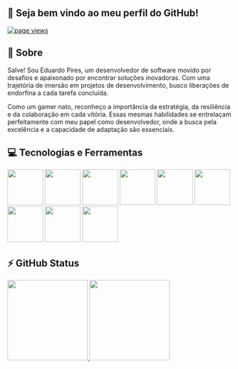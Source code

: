 ## 👋 Seja bem vindo ao meu perfil do GitHub! 
<p align="left">
  <a href="https://github.com/Eduardo-JP-Ferreira">
    <img src="https://komarev.com/ghpvc/?username=Eduardo-JP-Ferreira" alt="page views">
  </a>
</p>

## :page_with_curl: Sobre

Salve! Sou Eduardo Pires, um desenvolvedor de software movido por desafios e apaixonado por encontrar soluções inovadoras. Com uma trajetória de imersão em projetos de desenvolvimento, busco liberações de endorfina a cada tarefa concluída.

Como um gamer nato, reconheço a importância da estratégia, da resiliência e da colaboração em cada vitória. Essas mesmas habilidades se entrelaçam perfeitamente com meu papel como desenvolvedor, onde a busca pela excelência e a capacidade de adaptação são essenciais.

## :computer: Tecnologias e Ferramentas
<div>
  <img loading="lazy" height="80em" src="https://cdn.jsdelivr.net/gh/devicons/devicon/icons/arduino/arduino-original-wordmark.svg" />
  <img loading="lazy" height="80em" src="https://cdn.jsdelivr.net/gh/devicons/devicon/icons/canva/canva-original.svg" />
  <img loading="lazy" height="80em" src="https://cdn.jsdelivr.net/gh/devicons/devicon/icons/cplusplus/cplusplus-original.svg" />
  <img loading="lazy" height="80em" src="https://cdn.jsdelivr.net/gh/devicons/devicon/icons/express/express-original-wordmark.svg" />
  <img loading="lazy" height="80em" src="https://cdn.jsdelivr.net/gh/devicons/devicon/icons/git/git-original-wordmark.svg" />
  <img loading="lazy" height="80em" src="https://cdn.jsdelivr.net/gh/devicons/devicon/icons/github/github-original.svg" />
  <img loading="lazy" height="80em" src="https://cdn.jsdelivr.net/gh/devicons/devicon/icons/html5/html5-original-wordmark.svg" />
  <img loading="lazy" height="80em" src="https://cdn.jsdelivr.net/gh/devicons/devicon/icons/javascript/javascript-original.svg" />
  <img loading="lazy" height="80em" src="https://cdn.jsdelivr.net/gh/devicons/devicon/icons/postgresql/postgresql-original-wordmark.svg" />
</div>


## ⚡ GitHub Status
<div>
  <a href="https://github.com/Eduardo-JP-Ferreira">
  <img loading="lazy" height="180em" src="https://github-readme-stats.vercel.app/api/top-langs/?username=Eduardo-JP-Ferreira&layout=compact&langs_count=7&theme=chartreuse-dark"/>
  <img loading="lazy" height="180em" src="https://github-readme-stats.vercel.app/api?username=Eduardo-JP-Ferreira&rank_icon=github&show_icons=true&show=prs_merged_percentage&theme=chartreuse-dark&include_all_commits=true&count_private=true"/>
</div>
<!--
**Eduardo-JP-Ferreira/Eduardo-JP-Ferreira** is a ✨ _special_ ✨ repository because its `README.md` (this file) appears on your GitHub profile.
Here are some ideas to get you started:
- 🔭 I’m currently working on ...
- 🌱 I’m currently learning ...
- 👯 I’m looking to collaborate on ...
- 🤔 I’m looking for help with ...
- 💬 Ask me about ...
- 📫 How to reach me: ...
- 😄 Pronouns: ...
- ⚡ Fun fact: ...
-->
